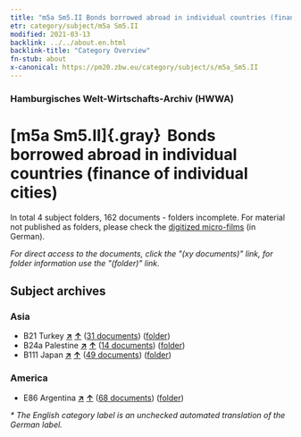 ```yaml
---
title: "m5a Sm5.II Bonds borrowed abroad in individual countries (finance of individual cities)"
etr: category/subject/m5a Sm5.II
modified: 2021-03-13
backlink: ../../about.en.html
backlink-title: "Category Overview"
fn-stub: about
x-canonical: https://pm20.zbw.eu/category/subject/s/m5a_Sm5.II
---
```


### Hamburgisches Welt-Wirtschafts-Archiv (HWWA)
# [m5a Sm5.II]{.gray}&#8201; Bonds borrowed abroad in individual countries (finance of individual cities)&#160; 





In total 4 subject folders, 162 documents - folders incomplete.
For material not published as folders, please check the [digitized micro-films](/film/h1_sh.de.html) (in German).

_For direct access to the documents, click the "(xy documents)" link, for folder information use the "(folder)" link._

## Subject archives



### Asia

- B21 Turkey [**&nearr;**](../../../geo/i/141111/about.en.html "Turkey (all folders)") [**&uarr;**](../../../geo/about.en.html#B21 "Country category system") (<a href="https://pm20.zbw.eu/dfgview/sh/141111,144906" title="about: Turkey : Bonds borrowed abroad in individual countries (finance of individual cities)" target="_blank">31 documents</a>) ([folder](../../../../folder/sh/1411xx/141111/1449xx/144906/about.en.html))
- B24a Palestine [**&nearr;**](../../../geo/i/141115/about.en.html "Palestine (all folders)") [**&uarr;**](../../../geo/about.en.html#B24a "Country category system") (<a href="https://pm20.zbw.eu/dfgview/sh/141115,144906" title="about: Palestine : Bonds borrowed abroad in individual countries (finance of individual cities)" target="_blank">14 documents</a>) ([folder](../../../../folder/sh/1411xx/141115/1449xx/144906/about.en.html))
- B111 Japan [**&nearr;**](../../../geo/i/141272/about.en.html "Japan (all folders)") [**&uarr;**](../../../geo/about.en.html#B111 "Country category system") (<a href="https://pm20.zbw.eu/dfgview/sh/141272,144906" title="about: Japan : Bonds borrowed abroad in individual countries (finance of individual cities)" target="_blank">49 documents</a>) ([folder](../../../../folder/sh/1412xx/141272/1449xx/144906/about.en.html))

### America

- E86 Argentina [**&nearr;**](../../../geo/i/141692/about.en.html "Argentina (all folders)") [**&uarr;**](../../../geo/about.en.html#E86 "Country category system") (<a href="https://pm20.zbw.eu/dfgview/sh/141692,144906" title="about: Argentina : Bonds borrowed abroad in individual countries (finance of individual cities)" target="_blank">68 documents</a>) ([folder](../../../../folder/sh/1416xx/141692/1449xx/144906/about.en.html))


_* The English category label is an unchecked automated translation of the German label._

